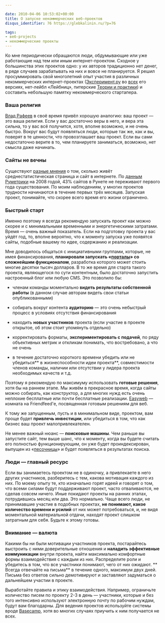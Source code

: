 ```yaml
---

date: 2010-04-06 10:53:02+00:00
title: О запуске некоммерческих веб-проектов
disqus_identifier: 76 https://glebkalinin.ru/?p=76

tags:
- веб-projects
- некоммерческие проекты
---
```


Ко мне периодически обращаются люди, обдумывающие или уже работающие над тем или иным интернет-проектом. Сходное у большинства этих проектов одно: у их авторов традиционно нет денег, в ряде случаев зарабатывать на них и вовсе не планируется. Я решил просуммировать свой многолетний опыт участия в различных некоммерческих интернет-проектах ([Эксперимент.ру](http://experiment.ru/) во [всех](http://archive.experiment.ru/) его версиях, нет-лейбл «Лейбниц», питерские [Теории и практики](http://tandp.ru/)) и составить небольшую памятку некоммерческого стартапера.

 <!-- more -->


### Ваша религия


[Влад Рафеев](http://rafeyev.moikrug.ru/) в своё время привёл хорошую аналогию: ваш проект — это ваша религия. Если у вас достаточно веры в него, и вера эта сильна, то у вас всё получится, хотя, вполне возможно, и не очень быстро. Вокруг вас будут появляться люди, которые так же, как и вы, поверят в те ценности, что провозглашает ваш проект. Если вы сами недостаточно верите в то, чем планируете заниматься, возможно, нет смысла даже начинать.


### Сайты не вечны


Существуют [разные мнения](http://jiscpowr.jiscinvolve.org/2009/08/12/whats-the-average-lifespan-of-a-web-page/) о том, сколько живёт среднестатистическая страница и сайт в интернете. По [данным Руметрики](http://rumetrika.rambler.ru/review/0/3621?article=3621) на 2008 годой, 43% сайтов в Рунете не переживают первого года существования. По моим наблюдениям, у многих проектов трудности начинаются в течение первых трёх месяцев. Запуская проект, понимайте, что скорее всего время его жизни ограничено.


### Быстрый старт


Именно поэтому я всегда рекомендую запускать проект как можно скорее и с минимальными временными и энергетическими затратами. Время — очень важный показатель. Если на подготовку проекта у вас уйдёт год, то, вполне вероятно, что к моменту запуска уже появятся сайты, подобные вашему по идее, содержанию и реализации.  

Мне доводилось общаться с инициативными группами, которые, не имея финансирования, **планировали запускать «[порталы](http://friendfeed.com/glebis/8a70c1c2/narod-ru)» со сложнейшим функционалом**, разработка которого может стоить многие десятки тысяч долларов. В то же время для старта такого проекта, являющегося по сути контентным, было достаточно запустить настроенный блог или любую CMS. Это позволило бы:



	
  * членам команды моментально **видеть результаты собственной работы** (в данном случае авторам видеть свои статьи опубликованными)

	
  * собирать вокруг контента **аудиторию** — это очень небыстрый процесс в условиях отсутствия финансирования

	
  * находить **новых участников** проекта (если участие в проекте открытое, об этом стоит упомянуть отдельно)

	
  * корректировать форматы, **экспериментировать с подачей**, по ряду объективных метрик и откликам понимать, что востребовано, а что не очень

	
  * в течение достаточно короткого времени убедить или не убедиться** в жизнеспособности идеи проекта**, совместимости членов команды, наличии или отсутствии у лидера проекта необходимых качеств и т.д.


Поэтому я рекомендую по максимуму использовать **готовые решения**, хотя бы на раннем этапе. Мы живём в прекрасное время, когда сайты можно собирать, как конструктор, а для многих нужд есть очень неплохие бесплатные или почти бесплатные реализации. [Easyweb](http://friendfeed.com/easyweb) — комната на Friendfeed'е, посвященная готовым решениям для веб.

К тому же запущенным, пусть и в минимальном виде, проектом, вам проще будет **привлечь инвестиции**, или убедиться в том, что как бизнес ваш проект малопривлекателен. 

Не менее важный нюанс — **поисковые машины**. Чем раньше вы запустите сайт, тем выше шанс, что к моменту, когда вы будете считать его полностью функционирующим, он уже будет проиндексирован, выпущен из «[песочницы](http://shkolazhizni.ru/archive/0/n-24233/)» и будет появляться в результатах поиска.


### Люди — главный ресурс


Если вы занимаетесь проектом не в одиночку, а привлекаете в него других участников, разберитесь с тем, какова мотивация каждого из них. По моему опыту те, кто изначально горят идеей и говорят о том, что всеми силами будут поддерживают проект, часто отваливаются, не сделав совсем ничего. Иные покидают проекты на ранних этапах, потрудившись месяц или два. Это нормально. Чаще всего люди, не принимавшие участие в подобных проектах, **не понимают, какое количество времени и усилий** от них может потребоваться, и, не видя моментальной материальной отдачи, находят проект слишком затратным для себя. Будьте к этому готовы.


### Внимание — валюта


Какими бы ни были мотивации участников проекта, постарайтесь выстроить с ними доверительные отношения и **наладить эффективные коммуникации** внутри проекта, найти максимально комфортные формы взаимодействия с каждым из них. Распределите роли и убедитесь в том, что все участники понимают, чего от них ожидают. ** Всегда отвечайте на письма** в течение одного, максимум двух дней. Письма без ответов сильно демотивируют и заставляют задуматься о дальнейшем участии в проекте. 

Выработайте правила и этику взаимодействия. Например, ограничьте количество писем по проекту 2-3 в день — участники, которые и без того интенсивно используют электронную почту по рабочим нуждам, будут вам благодарны. Для ведения проектов используйте системы вроде [Basecamp](http://basecamphq.com), хотя во многих случаях приучить к ним получается не всех.
